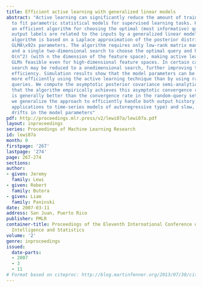 ```yaml
---
title: Efficient active learning with generalized linear models
abstract: "Active learning can significantly reduce the amount of training data required
  to fit parametric statistical models for supervised learning tasks. Here we present
  an efficient algorithm for choosing the optimal (most informative) query when the
  output labels are related to the inputs by a generalized linear model (GLM). The
  algorithm is based on a Laplace approximation of the posterior distribution of the
  GLMÂ\x92s parameters. The algorithm requires only low-rank matrix manipulations
  and a single two-dimensional search to choose the optimal query and has complexity
  O(n^2) (with n the dimension of the feature space), making active learning with
  GLMs feasible even for high-dimensional feature spaces. In certain cases the twodimensional
  search may be reduced to a onedimensional search, further improving the algorithmÂ\x92s
  efficiency. Simulation results show that the model parameters can be estimated much
  more efficiently using the active learning technique than by using randomly chosen
  queries. We compute the asymptotic posterior covariance semi-analytically and demonstrate
  that the algorithm empirically achieves this asymptotic convergence rate, which
  is generally better than the convergence rate in the random-query setting. Finally,
  we generalize the approach to efficiently handle both output history effects (for
  applications to time-series models of autoregressive type) and slow, non-systematic
  drifts in the model parameters"
pdf: http://proceedings.mlr.press/v2/lewi07a/lewi07a.pdf
layout: inproceedings
series: Proceedings of Machine Learning Research
id: lewi07a
month: 0
firstpage: '267'
lastpage: '274'
page: 267-274
sections: 
author:
- given: Jeremy
  family: Lewi
- given: Robert
  family: Butera
- given: Liam
  family: Paninski
date: 2007-03-11
address: San Juan, Puerto Rico
publisher: PMLR
container-title: Proceedings of the Eleventh International Conference on Artificial
  Intelligence and Statistics
volume: '2'
genre: inproceedings
issued:
  date-parts:
  - 2007
  - 3
  - 11
# Format based on citeproc: http://blog.martinfenner.org/2013/07/30/citeproc-yaml-for-bibliographies/
---
```

